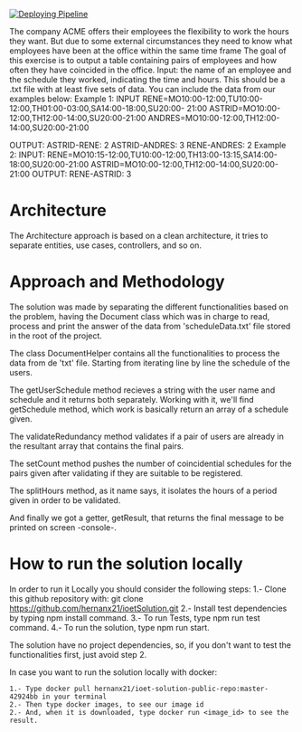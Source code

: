 [![Deploying Pipeline](https://github.com/hernanx21/ioetSolution/actions/workflows/pipeline.yml/badge.svg)](https://github.com/hernanx21/ioetSolution/actions/workflows/pipeline.yml)


The company ACME offers their employees the flexibility to work the hours they want. But due to some external circumstances they need to know what employees have been at the office within the same time frame
The goal of this exercise is to output a table containing pairs of employees and how often they have coincided in the office.
Input: the name of an employee and the schedule they worked, indicating the time and hours. This should be a .txt file with at least five sets of data. You can include the data from our examples below:
Example 1:
INPUT
RENE=MO10:00-12:00,TU10:00-12:00,TH01:00-03:00,SA14:00-18:00,SU20:00- 21:00
ASTRID=MO10:00-12:00,TH12:00-14:00,SU20:00-21:00
ANDRES=MO10:00-12:00,TH12:00-14:00,SU20:00-21:00

OUTPUT:
ASTRID-RENE: 2
ASTRID-ANDRES: 3
RENE-ANDRES: 2
Example 2:
INPUT:
RENE=MO10:15-12:00,TU10:00-12:00,TH13:00-13:15,SA14:00-18:00,SU20:00-21:00
ASTRID=MO10:00-12:00,TH12:00-14:00,SU20:00-21:00
OUTPUT:
RENE-ASTRID: 3

# Architecture

The Architecture approach is based on a clean architecture, it tries to separate entities, use cases, controllers, and so on. 

# Approach and Methodology

The solution was made by separating the different functionalities based on the problem, having the Document class which was in charge to read, process and print the answer of the data from 'scheduleData.txt' file stored in the root of the project.

The class DocumentHelper contains all the functionalities to process the data from de 'txt' file. Starting from iterating line by line the schedule of the users.

The getUserSchedule method recieves a string with the user name and schedule and it returns both separately. Working with it, we'll find getSchedule method, which work is basically return an array of a schedule given.

The validateRedundancy method validates if a pair of users are already in the resultant array that contains the final pairs.

The setCount method pushes the number of coincidential schedules for the pairs given after validating if they are suitable to be registered.

The splitHours method, as it name says, it isolates the hours of a period given in order to be validated.

And finally we got a getter, getResult, that returns the final message to be printed on screen -console-.

# How to run the solution locally

In order to run it Locally you should consider the following steps:
    1.- Clone this github repository with: git clone https://github.com/hernanx21/ioetSolution.git
    2.- Install test dependencies by typing npm install command.
    3.- To run Tests, type npm run test command.
    4.- To run the solution, type npm run start.

The solution have no project dependencies, so, if you don't want to test the functionalities first, just avoid step 2.

In case you want to run the solution locally with docker:

    1.- Type docker pull hernanx21/ioet-solution-public-repo:master-42924bb in your terminal
    2.- Then type docker images, to see our image id
    2.- And, when it is downloaded, type docker run <image_id> to see the result.
